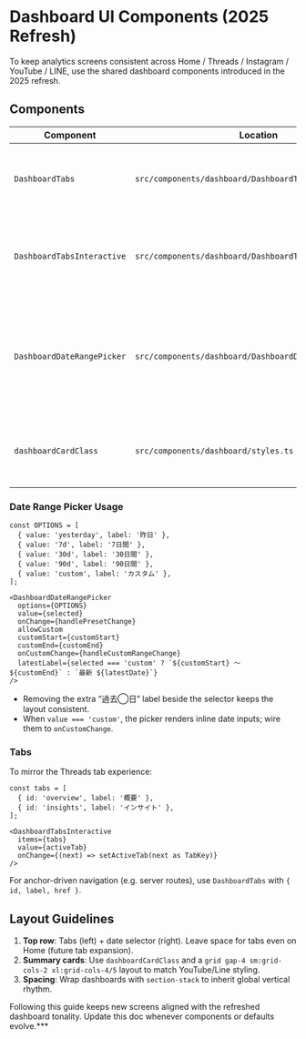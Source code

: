 # Dashboard UI Components (2025 Refresh)

To keep analytics screens consistent across Home / Threads / Instagram / YouTube / LINE, use the shared dashboard components introduced in the 2025 refresh.

## Components

| Component | Location | Notes |
| --------- | -------- | ----- |
| `DashboardTabs` | `src/components/dashboard/DashboardTabs.tsx` | Server-friendly tab renderer using anchor links. Use when navigation is URL-driven (e.g. server route params). |
| `DashboardTabsInteractive` | `src/components/dashboard/DashboardTabsInteractive.tsx` | Client-side tab controller. Pass `{ id, label }[]`, current `value`, and an `onChange` handler. Matches Threads-style underline tabs. |
| `DashboardDateRangePicker` | `src/components/dashboard/DashboardDateRangePicker.tsx` | LINE-style period selector. Supports preset options and optional custom range inputs. Always include `'yesterday'`, `'7d'`, `'30d'`, `'90d'`, plus `'custom'` when ranges are user-defined. |
| `dashboardCardClass` | `src/components/dashboard/styles.ts` | Base utility class for summary cards (border, surface, shadow, padding). Apply via `className={dashboardCardClass}`. |

### Date Range Picker Usage

```tsx
const OPTIONS = [
  { value: 'yesterday', label: '昨日' },
  { value: '7d', label: '7日間' },
  { value: '30d', label: '30日間' },
  { value: '90d', label: '90日間' },
  { value: 'custom', label: 'カスタム' },
];

<DashboardDateRangePicker
  options={OPTIONS}
  value={selected}
  onChange={handlePresetChange}
  allowCustom
  customStart={customStart}
  customEnd={customEnd}
  onCustomChange={handleCustomRangeChange}
  latestLabel={selected === 'custom' ? `${customStart} 〜 ${customEnd}` : `最新 ${latestDate}`}
/>
```

- Removing the extra “過去◯日” label beside the selector keeps the layout consistent.
- When `value === 'custom'`, the picker renders inline date inputs; wire them to `onCustomChange`.

### Tabs

To mirror the Threads tab experience:

```tsx
const tabs = [
  { id: 'overview', label: '概要' },
  { id: 'insights', label: 'インサイト' },
];

<DashboardTabsInteractive
  items={tabs}
  value={activeTab}
  onChange={(next) => setActiveTab(next as TabKey)}
/>
```

For anchor-driven navigation (e.g. server routes), use `DashboardTabs` with `{ id, label, href }`.

## Layout Guidelines

1. **Top row**: Tabs (left) + date selector (right). Leave space for tabs even on Home (future tab expansion).
2. **Summary cards**: Use `dashboardCardClass` and a `grid gap-4 sm:grid-cols-2 xl:grid-cols-4/5` layout to match YouTube/Line styling.
3. **Spacing**: Wrap dashboards with `section-stack` to inherit global vertical rhythm.

Following this guide keeps new screens aligned with the refreshed dashboard tonality. Update this doc whenever components or defaults evolve.***
